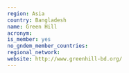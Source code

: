 ```yaml
---
region: Asia
country: Bangladesh
name: Green Hill
acronym: 
is_member: yes
no_gndem_member_countries: 
regional_network: 
website: http://www.greenhill-bd.org/
---
```

